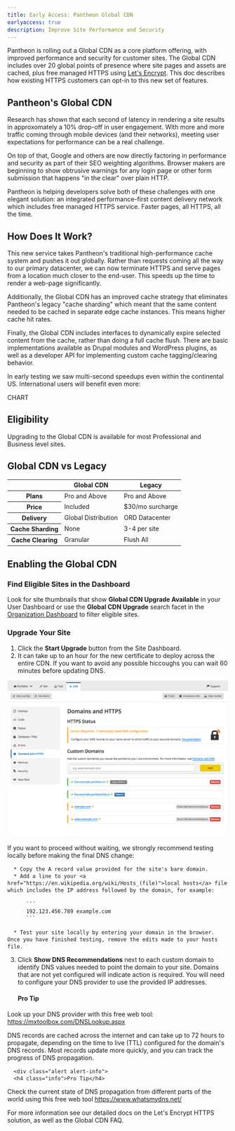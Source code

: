 ```yaml
---
title: Early Access: Pantheon Global CDN
earlyaccess: true
description: Improve Site Performance and Security
---
```


Pantheon is rolling out a Global CDN as a core platform offering, with improved performance and security for customer sites. The Global CDN includes over 20 global points of presence where site pages and assets are cached, plus free managed HTTPS using [Let's Encrypt](https://letsencrypt.org). This doc describes how existing HTTPS customers can opt-in to this new set of features.

## Pantheon's Global CDN
Research has shown that each second of latency in rendering a site results in approxomately a 10% drop-off in user engagement. With more and more traffic coming through mobile devices (and their networks), meeting user expectations for performance can be a real challenge.

On top of that, Google and others are now directly factoring in performance and security as part of their SEO weighting algorithms. Browser makers are beginning to show obtrusive warnings for any login page or other form submission that happens "in the clear" over plain HTTP.

Pantheon is helping developers solve both of these challenges with one elegant solution: an integrated performance-first content delivery network which includes free managed HTTPS service. Faster pages, all HTTPS, all the time.

## How Does It Work?
This new service takes Pantheon's traditional high-performance cache system and pushes it out globally. Rather than requests coming all the way to our primary datacenter, we can now terminate HTTPS and serve pages from a location much closer to the end-user. This speeds up the time to render a web-page significantly.

Additionally, the Global CDN has an improved cache strategy that eliminates Pantheon's legacy "cache sharding" which meant that the same content needed to be cached in separate edge cache instances. This means higher cache hit rates.

Finally, the Global CDN includes interfaces to dynamically expire selected content from the cache, rather than doing a full cache flush. There are basic implementations available as Drupal modules and WordPress plugins, as well as a developer API for implementing custom cache tagging/clearing behavior.

In early testing we saw multi-second speedups even within the continental US. International users will benefit even more:

CHART

## Eligibility
Upgrading to the Global CDN is available for most Professional and Business level sites.
## Global CDN vs Legacy
<table class="table  table-bordered table-responsive">
  <thead>
    <tr>
      <th></th>
      <th>Global CDN</th>
      <th>Legacy</th>
    </tr>
  </thead>
  <tbody>
    <tr>
      <th>Plans</th>
      <td>Pro and Above</td>
      <td>Pro and Above</td>
    </tr>
    <tr>
      <th>Price</th>
      <td>Included</td>
      <td>$30/mo surcharge</td>
    </tr>
    <tr>
      <th>Delivery</th>
      <td>Global Distribution</td>
      <td>ORD Datacenter</td>
    </tr>
    <tr>
      <th>Cache Sharding</th>
      <td>None</td>
      <td>3-4 per site</td>
    </tr>
    <tr>
      <th>Cache Clearing</th>
      <td>Granular</td>
      <td>Flush All</td>
    </tr>
  </tbody>
</table>


## Enabling the Global CDN

### Find Eligible Sites in the Dashboard
Look for site thumbnails that show **Global CDN Upgrade Available** in your User Dashboard or use the **Global CDN Upgrade** search facet in the [Organization Dashboard](/docs/organization-dashboard/#filter-sites) to filter eligible sites.

### Upgrade Your Site

1. Click the **Start Upgrade** button from the Site Dashboard.
2. It can take up to an hour for the new certificate to deploy across the entire CDN. If you want to avoid any possible hiccoughs you can wait 60 minutes before updating DNS.

  ![Domains and HTTPS action required](/source/docs/assets/images/dashboard/domains-action-required.png)

  If you want to proceed without waiting, we strongly recommend testing locally before making the final DNS change:

      * Copy the A record value provided for the site's bare domain.
      * Add a line to your <a href="https://en.wikipedia.org/wiki/Hosts_(file)">local hosts</a> file which includes the IP address followed by the domain, for example:

          ```
          192.123.456.789 example.com
          ```

      * Test your site locally by entering your domain in the browser. Once you have finished testing, remove the edits made to your hosts file.


3. Click **Show DNS Recommendations** next to each custom domain to identify DNS values needed to point the domain to your site. Domains that are not yet configured will indicate action is required. You will need to configure your DNS provider to use the provided IP addresses.

    <div class="alert alert-info">
    <h4 class="info">Pro Tip</h4>
Look up your DNS provider with this free web tool: <a href="https://mxtoolbox.com/DNSLookup.aspx">https://mxtoolbox.com/DNSLookup.aspx</a>
</div>

  DNS records are cached across the internet and can take up to 72 hours to propagate, depending on the time to live (TTL) configured for the domain's DNS records. Most records update more quickly, and you can track the progress of DNS propagation.

      <div class="alert alert-info">
      <h4 class="info">Pro Tip</h4>
Check the current state of DNS propagation from different parts of the world using this free web tool <a href="https://www.whatsmydns.net/">https://www.whatsmydns.net/</a>
</div>

For more information see our detailed docs on the Let's Encrypt HTTPS solution, as well as the Global CDN FAQ.

